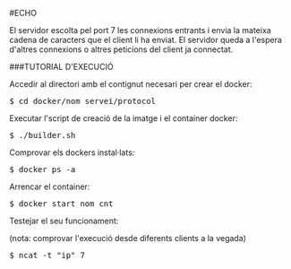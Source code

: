 #ECHO

El servidor escolta pel port 7 les connexions entrants i envia la mateixa cadena de
caracters que el client li ha enviat.
El servidor queda a l'espera d'altres connexions o altres peticions del client ja 
connectat.


###TUTORIAL D'EXECUCIÓ

Accedir al directori amb el contignut necesari per crear el docker:
<pre>$ cd docker/nom_servei/protocol</pre>

Executar l'script de creació de la imatge i el container docker:

<pre>$ ./builder.sh</pre>

Comprovar els dockers instal·lats:

<pre>$ docker ps -a</pre>	

Arrencar el container:

<pre>$ docker start nom_cnt</pre>

Testejar el seu funcionament:

(nota: comprovar l'execució desde diferents clients a la vegada)

<pre>$ ncat -t "ip" 7</pre>

